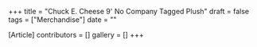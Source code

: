 +++
title = "Chuck E. Cheese 9' No Company Tagged Plush"
draft = false
tags = ["Merchandise"]
date = ""

[Article]
contributors = []
gallery = []
+++